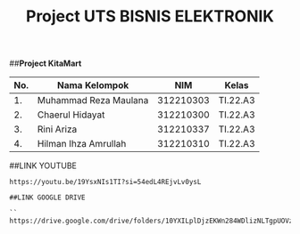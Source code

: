 <h1><p align="center"> Project UTS BISNIS ELEKTRONIK</h1><br>

##**Project KitaMart**<br>

| No.| Nama Kelompok | NIM | Kelas |
|----|------------|--------|-------|
| 1. | Muhammad Reza Maulana |  312210303 | TI.22.A3 |
| 2. | Chaerul Hidayat | 312210300| TI.22.A3 |
| 3. | Rini Ariza  | 312210337 | TI.22.A3 |
| 4. | Hilman Ihza Amrullah |  312210310 | TI.22.A3 |


##LINK YOUTUBE

```
https://youtu.be/19YsxNIs1TI?si=54edL4REjvLv0ysL

##LINK GOOGLE DRIVE

``
https://drive.google.com/drive/folders/10YXILplDjzEKWn284WDlizNLTgpUOVzj
